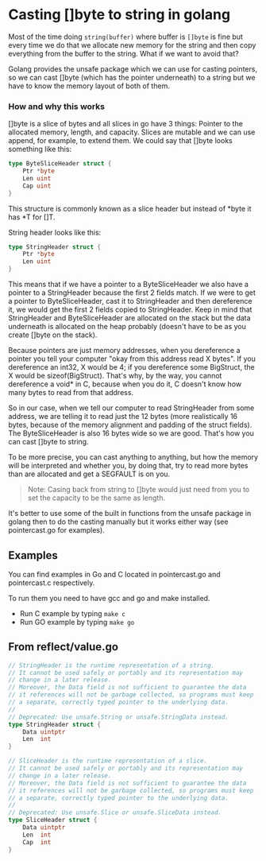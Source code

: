 # Casting []byte to string in golang

Most of the time doing `string(buffer)` where buffer is `[]byte` is fine but every time we do that we allocate new memory for the string and then copy everything from the buffer to the string. What if we want to avoid that?

Golang provides the unsafe package which we can use for casting pointers, so we can cast []byte (which has the pointer underneath) to a string but we have to know the memory layout of both of them.

### How and why this works

[]byte is a slice of bytes and all slices in go have 3 things: Pointer to the allocated memory, length, and capacity. Slices are mutable and we can use append, for example, to extend them. We could say that []byte looks something like this:

```go
type ByteSliceHeader struct {
    Ptr *byte
    Len uint
    Cap uint
}
```

This structure is commonly known as a slice header but instead of *byte it has *T for []T.

String header looks like this:

```go
type StringHeader struct {
    Ptr *byte
    Len uint
}
```

This means that if we have a pointer to a ByteSliceHeader we also have a pointer to a StringHeader because the first 2 fields match. If we were to get a pointer to ByteSliceHeader, cast it to StringHeader and then dereference it, we would get the first 2 fields copied to StringHeader. Keep in mind that StringHeader and ByteSliceHeader are allocated on the stack but the data underneath is allocated on the heap probably (doesn't have to be as you create []byte on the stack).

Because pointers are just memory addresses, when you dereference a pointer you tell your computer "okay from this address read X bytes". If you dereference an int32, X would be 4; if you dereference some BigStruct, the X would be sizeof(BigStruct). That's why, by the way, you cannot dereference a void* in C, because when you do it, C doesn't know how many bytes to read from that address.

So in our case, when we tell our computer to read StringHeader from some address, we are telling it to read just the 12 bytes (more realistically 16 bytes, because of the memory alignment and padding of the struct fields). The ByteSliceHeader is also 16 bytes wide so we are good. That's how you can cast []byte to string.

To be more precise, you can cast anything to anything, but how the memory will be interpreted and whether you, by doing that, try to read more bytes than are allocated and get a SEGFAULT is on you.

> Note: Casing back from string to []byte would just need from you to set the capacity to be the same as length.

It's better to use some of the built in functions from the unsafe package in golang then to do the casting manually but it works either way (see pointercast.go for examples).

## Examples

You can find examples in Go and C located in pointercast.go and pointercast.c respectively.

To run them you need to have gcc and go and make installed. 

- Run C example by typing `make c`
- Run GO example by typing `make go`

## From reflect/value.go

```go
// StringHeader is the runtime representation of a string.
// It cannot be used safely or portably and its representation may
// change in a later release.
// Moreover, the Data field is not sufficient to guarantee the data
// it references will not be garbage collected, so programs must keep
// a separate, correctly typed pointer to the underlying data.
//
// Deprecated: Use unsafe.String or unsafe.StringData instead.
type StringHeader struct {
	Data uintptr
	Len  int
}

// SliceHeader is the runtime representation of a slice.
// It cannot be used safely or portably and its representation may
// change in a later release.
// Moreover, the Data field is not sufficient to guarantee the data
// it references will not be garbage collected, so programs must keep
// a separate, correctly typed pointer to the underlying data.
//
// Deprecated: Use unsafe.Slice or unsafe.SliceData instead.
type SliceHeader struct {
	Data uintptr
	Len  int
	Cap  int
}

```
